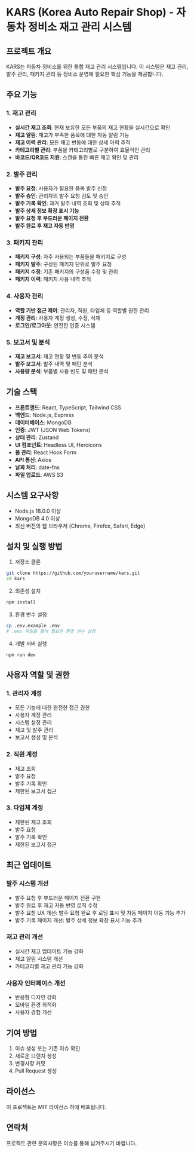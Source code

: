 # KARS (Korea Auto Repair Shop) - 자동차 정비소 재고 관리 시스템

## 프로젝트 개요

KARS는 자동차 정비소를 위한 통합 재고 관리 시스템입니다. 이 시스템은 재고 관리, 발주 관리, 패키지 관리 등 정비소 운영에 필요한 핵심 기능을 제공합니다.

## 주요 기능

### 1. 재고 관리

- **실시간 재고 조회**: 현재 보유한 모든 부품의 재고 현황을 실시간으로 확인
- **재고 알림**: 재고가 부족한 품목에 대한 자동 알림 기능
- **재고 이력 관리**: 모든 재고 변동에 대한 상세 이력 추적
- **카테고리별 관리**: 부품을 카테고리별로 구분하여 효율적인 관리
- **바코드/QR코드 지원**: 스캔을 통한 빠른 재고 확인 및 관리

### 2. 발주 관리

- **발주 요청**: 사용자가 필요한 품목 발주 신청
- **발주 승인**: 관리자의 발주 요청 검토 및 승인
- **발주 기록 확인**: 과거 발주 내역 조회 및 상태 추적
- **발주 상세 정보 확장 표시 기능**
- **발주 요청 후 부드러운 페이지 전환**
- **발주 완료 후 재고 자동 반영**

### 3. 패키지 관리

- **패키지 구성**: 자주 사용되는 부품들을 패키지로 구성
- **패키지 발주**: 구성된 패키지 단위로 발주 요청
- **패키지 수정**: 기존 패키지의 구성품 수정 및 관리
- **패키지 이력**: 패키지 사용 내역 추적

### 4. 사용자 관리

- **역할 기반 접근 제어**: 관리자, 직원, 타업체 등 역할별 권한 관리
- **계정 관리**: 사용자 계정 생성, 수정, 삭제
- **로그인/로그아웃**: 안전한 인증 시스템

### 5. 보고서 및 분석

- **재고 보고서**: 재고 현황 및 변동 추이 분석
- **발주 보고서**: 발주 내역 및 패턴 분석
- **사용량 분석**: 부품별 사용 빈도 및 패턴 분석

## 기술 스택

- **프론트엔드**: React, TypeScript, Tailwind CSS
- **백엔드**: Node.js, Express
- **데이터베이스**: MongoDB
- **인증**: JWT (JSON Web Tokens)
- **상태 관리**: Zustand
- **UI 컴포넌트**: Headless UI, Heroicons
- **폼 관리**: React Hook Form
- **API 통신**: Axios
- **날짜 처리**: date-fns
- **파일 업로드**: AWS S3

## 시스템 요구사항

- Node.js 18.0.0 이상
- MongoDB 4.0 이상
- 최신 버전의 웹 브라우저 (Chrome, Firefox, Safari, Edge)

## 설치 및 실행 방법

1. 저장소 클론

```bash
git clone https://github.com/yourusername/kars.git
cd kars
```

2. 의존성 설치

```bash
npm install
```

3. 환경 변수 설정

```bash
cp .env.example .env
# .env 파일을 열어 필요한 환경 변수 설정
```

4. 개발 서버 실행

```bash
npm run dev
```

## 사용자 역할 및 권한

### 1. 관리자 계정

- 모든 기능에 대한 완전한 접근 권한
- 사용자 계정 관리
- 시스템 설정 관리
- 재고 및 발주 관리
- 보고서 생성 및 분석

### 2. 직원 계정

- 재고 조회
- 발주 요청
- 발주 기록 확인
- 제한된 보고서 접근

### 3. 타업체 계정

- 제한된 재고 조회
- 발주 요청
- 발주 기록 확인
- 제한된 보고서 접근

## 최근 업데이트

### 발주 시스템 개선

- 발주 요청 후 부드러운 페이지 전환 구현
- 발주 완료 후 재고 자동 반영 로직 수정
- 발주 요청 UX 개선: 발주 요청 완료 후 로딩 표시 및 자동 페이지 이동 기능 추가
- 발주 기록 페이지 개선: 발주 상세 정보 확장 표시 기능 추가

### 재고 관리 개선

- 실시간 재고 업데이트 기능 강화
- 재고 알림 시스템 개선
- 카테고리별 재고 관리 기능 강화

### 사용자 인터페이스 개선

- 반응형 디자인 강화
- 모바일 환경 최적화
- 사용자 경험 개선

## 기여 방법

1. 이슈 생성 또는 기존 이슈 확인
2. 새로운 브랜치 생성
3. 변경사항 커밋
4. Pull Request 생성

## 라이선스

이 프로젝트는 MIT 라이선스 하에 배포됩니다.

## 연락처

프로젝트 관련 문의사항은 이슈를 통해 남겨주시기 바랍니다.
